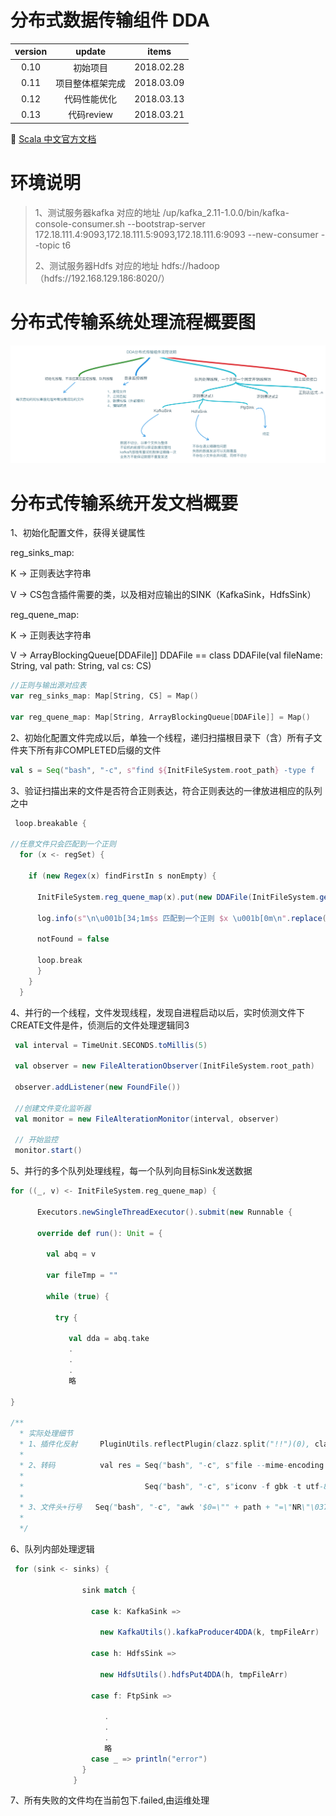 # 分布式数据传输组件 DDA

version | update | items 
:--: | :--: | :--:
0.10 | 初始项目| 2018.02.28
0.11 | 项目整体框架完成|2018.03.09
0.12 | 代码性能优化| 2018.03.13
0.13 | 代码review| 2018.03.21

🔗 [Scala 中文官方文档](http://docs.scala-lang.org/zh-cn/overviews/)

# 环境说明

> 1、测试服务器kafka 对应的地址
> /up/kafka_2.11-1.0.0/bin/kafka-console-consumer.sh --bootstrap-server 172.18.111.4:9093,172.18.111.5:9093,172.18.111.6:9093 --new-consumer --topic t6
>
> 2、测试服务器Hdfs 对应的地址
> hdfs://hadoop （hdfs://192.168.129.186:8020/）


# 分布式传输系统处理流程概要图

![Alt text](https://github.com/gus67/dda-scala/blob/master/src/main/resources/2.png)


# 分布式传输系统开发文档概要

1、初始化配置文件，获得关键属性

reg_sinks_map:

K -> 正则表达字符串

V -> CS包含插件需要的类，以及相对应输出的SINK（KafkaSink，HdfsSink）

reg_quene_map:

K -> 正则表达字符串

V ->  ArrayBlockingQueue[DDAFile]] DDAFile == class DDAFile(val fileName: String, val path: String, val cs: CS)

```scala
//正则与输出源对应表
var reg_sinks_map: Map[String, CS] = Map()

var reg_quene_map: Map[String, ArrayBlockingQueue[DDAFile]] = Map()
```

2、初始化配置文件完成以后，单独一个线程，递归扫描根目录下（含）所有子文件夹下所有非COMPLETED后缀的文件

``` scala 
val s = Seq("bash", "-c", s"find ${InitFileSystem.root_path} -type f  ! -name '*.COMPLETED' $timing ") !!
```

3、验证扫描出来的文件是否符合正则表达，符合正则表达的一律放进相应的队列之中

```scala
 loop.breakable {

//任意文件只会匹配到一个正则
  for (x <- regSet) {

    if (new Regex(x) findFirstIn s nonEmpty) {

      InitFileSystem.reg_quene_map(x).put(new DDAFile(InitFileSystem.getFileNameWithSuffix(s), s, InitFileSystem.reg_sinks_map(x)))

      log.info(s"\n\u001b[34;1m$s 匹配到一个正则 $x \u001b[0m\n".replace("),", ""))

      notFound = false

      loop.break
      }
    }
  }
```

4、并行的一个线程，文件发现线程，发现自进程启动以后，实时侦测文件下CREATE文件是件，侦测后的文件处理逻辑同3

```scala
 val interval = TimeUnit.SECONDS.toMillis(5)

 val observer = new FileAlterationObserver(InitFileSystem.root_path)

 observer.addListener(new FoundFile())

 //创建文件变化监听器
 val monitor = new FileAlterationMonitor(interval, observer)

 // 开始监控
 monitor.start()
```

5、并行的多个队列处理线程，每一个队列向目标Sink发送数据

```scala
for ((_, v) <- InitFileSystem.reg_quene_map) {

      Executors.newSingleThreadExecutor().submit(new Runnable {

      override def run(): Unit = {

        val abq = v

        var fileTmp = ""

        while (true) {

          try {
          
             val dda = abq.take
             .
             .
             .
             略

}

/**
  * 实际处理细节
  * 1、插件化反射     PluginUtils.reflectPlugin(clazz.split("!!")(0), clazz.split("!!")(1), path, lastFileName)
  * 
  * 2、转码          val res = Seq("bash", "-c", s"file --mime-encoding $lastFileName") !!
  * 
  *                           Seq("bash", "-c", s"iconv -f gbk -t utf-8 $lastFileName -o $tmpPath.UTF-8 ") !!
  *                           
  * 3、文件头+行号   Seq("bash", "-c", "awk '$0=\"" + path + "=\"NR\"\037 \"$0' " + tmpFileArr.last + " > " + s"${tmpFileArr.last}.LINE_NUM") !!
  * 
  */

```

6、队列内部处理逻辑

```scala
 for (sink <- sinks) {

                sink match {

                  case k: KafkaSink =>

                    new KafkaUtils().kafkaProducer4DDA(k, tmpFileArr)

                  case h: HdfsSink =>

                    new HdfsUtils().hdfsPut4DDA(h, tmpFileArr)

                  case f: FtpSink =>
                   
                     .
                     .
                     .
                     略
                  case _ => println("error")
                }
              }
```

7、所有失败的文件均在当前包下.failed,由运维处理